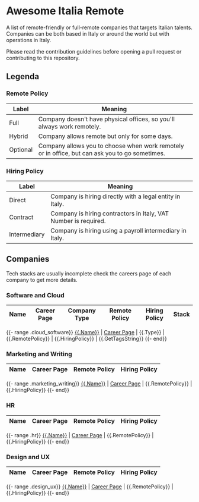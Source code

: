 # Awesome Italia Remote

A list of remote-friendly or full-remote companies that targets Italian talents.  
Companies can be both based in Italy or around the world but with operations in Italy.

Please read the contribution guidelines before opening a pull request or contributing to this repository.

## Legenda

### Remote Policy

Label | Meaning
--- | ---
Full | Company doesn't have physical offices, so you'll always work remotely.
Hybrid | Company allows remote but only for some days.
Optional | Company allows you to choose when work remotely or in office, but can ask you to go sometimes.

### Hiring Policy

Label | Meaning
--- | ---
Direct | Company is hiring directly with a legal entity in Italy.
Contract | Company is hiring contractors in Italy, VAT Number is required.
Intermediary | Company is hiring using a payroll intermediary in Italy.

## Companies

Tech stacks are usually incomplete check the careers page of each company to get more details.

### Software and Cloud

Name | Career Page | Company Type | Remote Policy | Hiring Policy | Stack
------------ | -- | ------- | ------- |---------------| -------

{{- range .cloud_software}}
[{{.Name}}]({{.URL}}) | [Career Page]({{.CareerPageURL}}) | {{.Type}} | {{.RemotePolicy}} | {{.HiringPolicy}} | {{.GetTagsString}}
{{- end}}

### Marketing and Writing

Name | Career Page | Remote Policy| Hiring Policy
------------ | -- | ------- | -------
{{- range .marketing_writing}}
[{{.Name}}]({{.URL}}) | [Career Page]({{.CareerPageURL}}) | {{.RemotePolicy}} | {{.HiringPolicy}}
{{- end}}

### HR

Name | Career Page | Remote Policy| Hiring Policy
------------ | -- | ------- | -------
{{- range .hr}}
[{{.Name}}]({{.URL}}) | [Career Page]({{.CareerPageURL}}) | {{.RemotePolicy}} | {{.HiringPolicy}}
{{- end}}

### Design and UX

Name | Career Page | Remote Policy| Hiring Policy
------------ | -- | ------- | -------
{{- range .design_ux}}
[{{.Name}}]({{.URL}}) | [Career Page]({{.CareerPageURL}}) | {{.RemotePolicy}} | {{.HiringPolicy}}
{{- end}}





